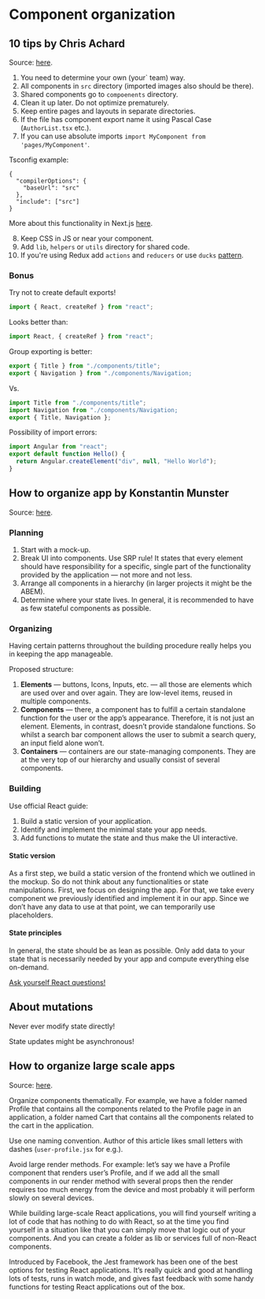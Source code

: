 # Component organization

## 10 tips by Chris Achard

Source: [here](https://dev.to/chrisachard/tips-for-organizing-react-projects-191).

1. You need to determine your own (your` team) way.
2. All components in `src` directory (imported images also should be there).
3. Shared components go to `compoenents` directory.
4. Clean it up later. Do not optimize prematurely.
5. Keep entire pages and layouts in separate directories.
6. If the file has component export name it using Pascal Case (`AuthorList.tsx` etc.).
7. If you can use absolute imports `import MyComponent from 'pages/MyComponent'`.

Tsconfig example:

```
{
  "compilerOptions": {
    "baseUrl": "src"
  },
  "include": ["src"]
}
```

More about this functionality in Next.js [here](https://nextjs.org/docs/advanced-features/module-path-aliases).

8. Keep CSS in JS or near your component.
9. Add `lib`, `helpers` or `utils` directory for shared code.
10. If you're using Redux add `actions` and `reducers` or use `ducks` [pattern](https://github.com/erikras/ducks-modular-redux).

### Bonus

Try not to create default exports!

```js
import { React, createRef } from "react";
```

Looks better than:

```js
import React, { createRef } from "react";
```

Group exporting is better:

```js
export { Title } from "./components/title";
export { Navigation } from "./components/Navigation;
```

Vs.

```js
import Title from "./components/title";
import Navigation from "./components/Navigation;
export { Title, Navigation };
```

Possibility of import errors:

```js
import Angular from "react";
export default function Hello() {
  return Angular.createElement("div", null, "Hello World");
}
```

## How to organize app by Konstantin Munster

Source: [here](https://konstantinmuenster.medium.com/how-to-plan-and-organize-a-react-project-by-building-a-weather-app-95175b11bd01).

### Planning

1. Start with a mock-up.
2. Break UI into components. Use SRP rule! It states that every element should have responsibility for a specific, single part of the functionality provided by the application — not more and not less.
3. Arrange all components in a hierarchy (in larger projects it might be the ABEM).
4. Determine where your state lives. In general, it is recommended to have as few stateful components as possible.

### Organizing

Having certain patterns throughout the building procedure really helps you in keeping the app manageable.

Proposed structure:

1. **Elements** — buttons, Icons, Inputs, etc. — all those are elements which are used over and over again. They are low-level items, reused in multiple components.
2. **Components** — there, a component has to fulfill a certain standalone function for the user or the app’s appearance. Therefore, it is not just an element. Elements, in contrast, doesn’t provide standalone functions. So whilst a search bar component allows the user to submit a search query, an input field alone won’t.
3. **Containers** — containers are our state-managing components. They are at the very top of our hierarchy and usually consist of several components.

### Building

Use official React guide:

1. Build a static version of your application.
2. Identify and implement the minimal state your app needs.
3. Add functions to mutate the state and thus make the UI interactive.

#### Static version

As a first step, we build a static version of the frontend which we outlined in the mockup. So do not think about any functionalities or state manipulations. First, we focus on designing the app. For that, we take every component we previously identified and implement it in our app. Since we don’t have any data to use at that point, we can temporarily use placeholders.

#### State principles

In general, the state should be as lean as possible. Only add data to your state that is necessarily needed by your app and compute everything else on-demand.

[Ask yourself React questions!](https://reactjs.org/docs/thinking-in-react.html#step-3-identify-the-minimal-but-complete-representation-of-ui-state)

## About mutations

Never ever modify state directly!

State updates might be asynchronous!

## How to organize large scale apps

Source: [here](https://javascript.plainenglish.io/how-to-organize-large-scale-react-applications-aff84fba07cf).

Organize components thematically. For example, we have a folder named Profile that contains all the components related to the Profile page in an application, a folder named Cart that contains all the components related to the cart in the application.

Use one naming convention. Author of this article likes small letters with dashes (`user-profile.jsx` for e.g.).

Avoid large render methods. For example: let’s say we have a Profile component that renders user’s Profile, and if we add all the small components in our render method with several props then the render requires too much energy from the device and most probably it will perform slowly on several devices.

While building large-scale React applications, you will find yourself writing a lot of code that has nothing to do with React, so at the time you find yourself in a situation like that you can simply move that logic out of your components. And you can create a folder as lib or services full of non-React components.

Introduced by Facebook, the Jest framework has been one of the best options for testing React applications. It’s really quick and good at handling lots of tests, runs in watch mode, and gives fast feedback with some handy functions for testing React applications out of the box.